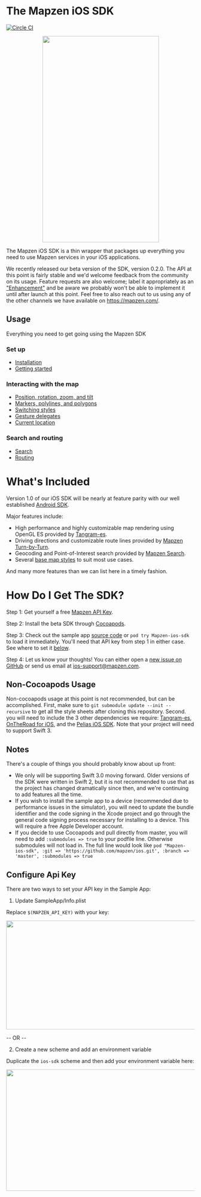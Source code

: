 # The Mapzen iOS SDK
[![Circle CI](https://circleci.com/gh/mapzen/ios.svg?style=shield&circle-token=158f79f566b88fb913ad153ee8b00681112eb5a2)](https://circleci.com/gh/mapzen/ios)

<p align=center>
<img width="311" height="552" src="https://mapzen-assets.s3.amazonaws.com/images/ios-sdk-beta/sdk-beta-map.png">
</p>

The Mapzen iOS SDK is a thin wrapper that packages up everything you need to use Mapzen services in your iOS applications.

We recently released our beta version of the SDK, version 0.2.0. The API at this point is fairly stable and we'd welcome feedback from the community on its usage. Feature requests are also welcome; label it appropriately as an ["Enhancement"](https://github.com/mapzen/ios/issues?q=is%3Aopen+is%3Aissue+label%3Aenhancement) and be aware we probably won't be able to implement it until after launch at this point. Feel free to also reach out to us using any of the other channels we have available on https://mapzen.com/.

## Usage
Everything you need to get going using the Mapzen SDK

### Set up
- [Installation](https://github.com/mapzen/ios/blob/master/docs/installation.md)
- [Getting started](https://github.com/mapzen/ios/blob/master/docs/getting-started.md)

### Interacting with the map
- [Position, rotation, zoom, and tilt](https://github.com/mapzen/ios/blob/master/docs/basic-functions.md)
- [Markers, polylines, and polygons](https://github.com/mapzen/ios/blob/master/docs/features.md)
- [Switching styles](https://github.com/mapzen/ios/blob/master/docs/styles.md)
- [Gesture delegates](https://github.com/mapzen/ios/blob/master/docs/gesture-delegates.md)
- [Current location](https://github.com/mapzen/ios/blob/master/docs/location-services.md)

### Search and routing
- [Search](https://github.com/mapzen/ios/blob/master/docs/search.md)
- [Routing](https://github.com/mapzen/ios/blob/master/docs/turn-by-turn.md)


# What's Included

Version 1.0 of our iOS SDK will be nearly at feature parity with our well established [Android SDK](https://github.com/mapzen/android).

Major features include:
* High performance and highly customizable map rendering using OpenGL ES provided by [Tangram-es](https://github.com/tangrams/tangram-es).
* Driving directions and customizable route lines provided by [Mapzen Turn-by-Turn](https://mapzen.com/products/turn-by-turn/).
* Geocoding and Point-of-Interest search provided by [Mapzen Search](https://mapzen.com/products/search/).
* Several [base map styles](https://mapzen.com/products/maps/) to suit most use cases.

And many more features than we can list here in a timely fashion.

# How Do I Get The SDK?

Step 1: Get yourself a free [Mapzen API Key](https://mapzen.com/developers/sign_up).

Step 2: Install the beta SDK through [Cocoapods](https://cocoapods.org/pods/Mapzen-ios-sdk).

Step 3: Check out the sample app [source code](https://github.com/mapzen/ios/tree/master/SampleApp) or `pod try Mapzen-ios-sdk` to load it immediately. You'll need that API key from step 1 in either case. See where to set it [below](#configure-api-key).

Step 4: Let us know your thoughts! You can either open a [new issue on GitHub](https://github.com/mapzen/ios/issues) or send us email at ios-support@mapzen.com.

## Non-Cocoapods Usage

Non-cocoapods usage at this point is not recommended, but can be accomplished. First, make sure to `git submodule update --init --recursive` to get all the style sheets after cloning this repository. Second. you will need to include the 3 other dependencies we require: [Tangram-es](https://github.com/tangrams/ios-framework), [OnTheRoad for iOS](https://github.com/mapzen/on-the-road_ios), and the [Pelias iOS SDK](https://github.com/pelias/pelias-ios-sdk). Note that your project will need to support Swift 3.

## Notes
There's a couple of things you should probably know about up front:
* We only will be supporting Swift 3.0 moving forward. Older versions of the SDK were written in Swift 2, but it is not recommended to use that as the project has changed dramatically since then, and we're continuing to add features all the time.
* If you wish to install the sample app to a device (recommended due to performance issues in the simulator), you will need to update the bundle identifier and the code signing in the Xcode project and go through the general code signing process necessary for installing to a device. This will require a free Apple Developer account.
* If you decide to use Cocoapods and pull directly from master, you will need to add `:submodules => true` to your podfile line. Otherwise submodules will not load in. The full line would look like `pod "Mapzen-ios-sdk", :git => 'https://github.com/mapzen/ios.git', :branch => 'master', :submodules => true`

## Configure Api Key
There are two ways to set your API key in the Sample App:

1. Update SampleApp/Info.plist

Replace `$(MAPZEN_API_KEY)` with your key:

<p align=center>
<img width="765" height="291" src="https://mapzen-assets.s3.amazonaws.com/images/ios-sdk-beta/info_plist.png">
</p>

-- OR --

2. Create a new scheme and add an environment variable

Duplicate the `ios-sdk` scheme and then add your environment variable here:

<p align=center>
<img width="571" height="325" src="https://mapzen-assets.s3.amazonaws.com/images/ios-sdk-beta/custom_scheme.png">
</p>
